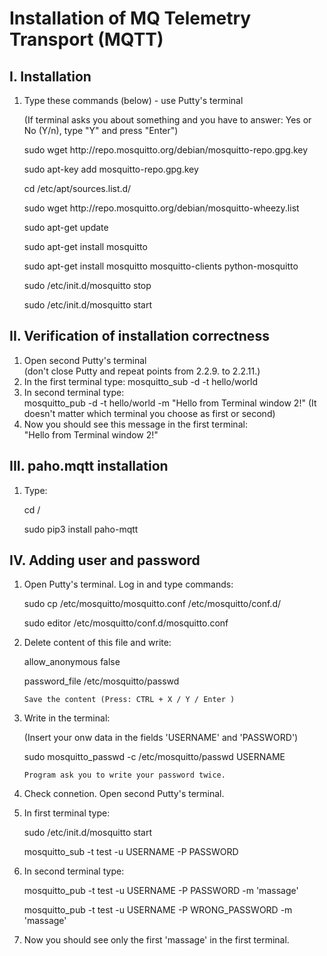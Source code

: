# Installation of MQ Telemetry Transport (MQTT)
## I. Installation

<OL>
<LI><P> Type these commands (below) - use Putty's terminal</P>
       <P> (If terminal asks you about something and you have to answer: Yes or No (Y/n), type "Y" and press "Enter")</P></LI>

<P> sudo wget http://repo.mosquitto.org/debian/mosquitto-repo.gpg.key </P> 

<P> sudo apt-key add mosquitto-repo.gpg.key </P>

<P> cd /etc/apt/sources.list.d/ </P>

<P> sudo wget http://repo.mosquitto.org/debian/mosquitto-wheezy.list </P>

<P> sudo apt-get update </P>

<P> sudo apt-get install mosquitto </P>

<P> sudo apt-get install mosquitto mosquitto-clients python-mosquitto </P>

<P> sudo /etc/init.d/mosquitto stop </P>

<P> sudo /etc/init.d/mosquitto start </P>
</OL>

## II. Verification of installation correctness

<OL>
<LI> Open second Putty's terminal </LI>
	    (don't close Putty and repeat points from 2.2.9. to 2.2.11.)
<LI> In the first terminal type: mosquitto_sub -d -t hello/world </LI>
<LI> In second terminal type: </LI> 
	    mosquitto_pub -d -t hello/world -m "Hello from Terminal  window 2!"   
      (It doesn't matter which terminal you choose as first or second)
<LI> Now you should see this message in the first terminal: </LI>
	    "Hello from Terminal  window 2!"
</OL>

## III. paho.mqtt installation

<OL>
<LI><P>  Type: </P> </LI>
      <P> cd / </P>
	    <P> sudo pip3 install paho-mqtt</P>
</OL>

## IV. Adding user and password

<OL>
<LI><P> Open Putty's terminal. Log in and type commands:</P> </LI>

<P> sudo cp /etc/mosquitto/mosquitto.conf /etc/mosquitto/conf.d/ </P>

<P> sudo editor /etc/mosquitto/conf.d/mosquitto.conf </P>

<LI> <P>Delete content of this file and write:</P> </LI>

<P> allow_anonymous false </P>
<P> password_file /etc/mosquitto/passwd </P>

	Save the content (Press: CTRL + X / Y / Enter )

<LI><P>Write in the terminal: </P></LI>
	<P>(Insert your onw data in the fields 'USERNAME' and 'PASSWORD')</P>

<P> sudo mosquitto_passwd -c /etc/mosquitto/passwd USERNAME </P>

	Program ask you to write your password twice.

<LI><P> Check connetion. Open second Putty's terminal.</P> </LI>

<LI><P> In first terminal type:</P> </LI> 
	
<P> sudo /etc/init.d/mosquitto start </P>
<P> mosquitto_sub -t test -u USERNAME -P PASSWORD </P>

<LI><P> In second terminal type: </P></LI>

<P> mosquitto_pub -t test -u USERNAME -P PASSWORD -m 'massage' </P>

<P> mosquitto_pub -t test -u USERNAME -P WRONG_PASSWORD -m 'massage' </P>

<LI><P> Now you should see only the first 'massage' in the first terminal.</P> </LI>


</OL>



